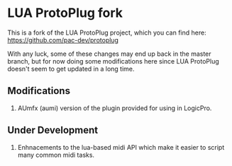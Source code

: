 # LUA ProtoPlug fork

This is a fork of the LUA ProtoPlug project, which you can find here: https://github.com/pac-dev/protoplug

With any luck, some of these changes may end up back in the master branch, but for now doing some modifications here since LUA ProtoPlug doesn't seem to get updated in a long time.

## Modifications

1. AUmfx (aumi) version of the plugin provided for using in LogicPro.

## Under Development

1. Enhnacements to the lua-based midi API which make it easier to script many common midi tasks.

